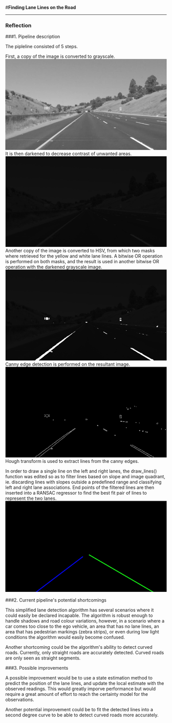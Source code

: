 #**Finding Lane Lines on the Road** 

[//]: # (Image References)

[gray]: ./md/gray.jpg "gray"
[dark_gray]: ./md/dark_gray.jpg "dark_gray"
[masked_gray]: ./md/masked_gray.jpg "masked_gray"
[edges]: ./md/edges.jpg "edges"
[hough]: ./md/hough.jpg "hough"

---

### Reflection

###1. Pipeline description

The pipleline consisted of 5 steps. 

First, a copy of the image is converted to grayscale. 
![alt text][gray]
It is then darkened to decrease contrast of unwanted areas. 
![alt_text][dark_gray]
Another copy of the image is converted to HSV, from which two masks where retrieved for the yellow and white lane lines.
A bitwise OR operation is performed on both masks, and the result is used in another bitwise OR operation with the darkened grayscale image.
![alt_text][masked_gray]
Canny edge detection is performed on the resultant image.
![alt_text][edges]
Hough transform is used to extract lines from the canny edges.

In order to draw a single line on the left and right lanes, the draw_lines() function was edited so as to filter lines based on slope and image quadrant, ie. discarding lines with slopes outside a predefined range and classifying left and right lane associations. End points of the filtered lines are then inserted into a RANSAC regressor to find the best fit pair of lines to represent the two lanes.
![alt_text][hough]



###2. Current pipeline's potential shortcomings

This simplified lane detection algorithm has several scenarios where it could easily be declared incapable. The algorithm is robust enough to handle shadows and road colour variations, however, in a scenario where a car comes too close to the ego vehicle, an area that has no lane lines, an area that has pedestrian markings (zebra strips), or even during low light conditions the algorithm would easily become confused.

Another shortcoming could be the algorithm's ability to detect curved roads. Currently, only straight roads are accurately detected. Curved roads are only seen as straight segments.


###3. Possible improvements

A possible improvement would be to use a state estimation method to predict the position of the lane lines, and update the local estimate with the observed readings. This would greatly imporve performance but would require a great amount of effort to reach the certainty model for the observations.

Another potential improvement could be to fit the detected lines into a second degree curve to be able to detect curved roads more accurately.
